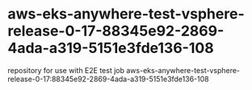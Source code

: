 # aws-eks-anywhere-test-vsphere-release-0-17-88345e92-2869-4ada-a319-5151e3fde136-108
repository for use with E2E test job aws-eks-anywhere-test-vsphere-release-0-17:88345e92-2869-4ada-a319-5151e3fde136-108
